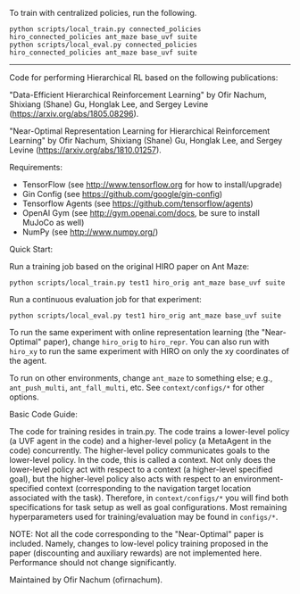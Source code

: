 To train with centralized policies, run the following.

```
python scripts/local_train.py connected_policies hiro_connected_policies ant_maze base_uvf suite
python scripts/local_eval.py connected_policies hiro_connected_policies ant_maze base_uvf suite
```

---

Code for performing Hierarchical RL based on the following publications:

"Data-Efficient Hierarchical Reinforcement Learning" by
Ofir Nachum, Shixiang (Shane) Gu, Honglak Lee, and Sergey Levine
(https://arxiv.org/abs/1805.08296).

"Near-Optimal Representation Learning for Hierarchical Reinforcement Learning"
by Ofir Nachum, Shixiang (Shane) Gu, Honglak Lee, and Sergey Levine
(https://arxiv.org/abs/1810.01257).


Requirements:
* TensorFlow (see http://www.tensorflow.org for how to install/upgrade)
* Gin Config (see https://github.com/google/gin-config)
* Tensorflow Agents (see https://github.com/tensorflow/agents)
* OpenAI Gym (see http://gym.openai.com/docs, be sure to install MuJoCo as well)
* NumPy (see http://www.numpy.org/)


Quick Start:

Run a training job based on the original HIRO paper on Ant Maze:

```
python scripts/local_train.py test1 hiro_orig ant_maze base_uvf suite
```

Run a continuous evaluation job for that experiment:

```
python scripts/local_eval.py test1 hiro_orig ant_maze base_uvf suite
```

To run the same experiment with online representation learning (the
"Near-Optimal" paper), change `hiro_orig` to `hiro_repr`.
You can also run with `hiro_xy` to run the same experiment with HIRO on only the
xy coordinates of the agent.

To run on other environments, change `ant_maze` to something else; e.g.,
`ant_push_multi`, `ant_fall_multi`, etc.  See `context/configs/*` for other options.


Basic Code Guide:

The code for training resides in train.py.  The code trains a lower-level policy
(a UVF agent in the code) and a higher-level policy (a MetaAgent in the code)
concurrently.  The higher-level policy communicates goals to the lower-level
policy.  In the code, this is called a context.  Not only does the lower-level
policy act with respect to a context (a higher-level specified goal), but the
higher-level policy also acts with respect to an environment-specified context
(corresponding to the navigation target location associated with the task).
Therefore, in `context/configs/*` you will find both specifications for task setup
as well as goal configurations.  Most remaining hyperparameters used for
training/evaluation may be found in `configs/*`.

NOTE: Not all the code corresponding to the "Near-Optimal" paper is included.
Namely, changes to low-level policy training proposed in the paper (discounting
and auxiliary rewards) are not implemented here.  Performance should not change
significantly.


Maintained by Ofir Nachum (ofirnachum).
